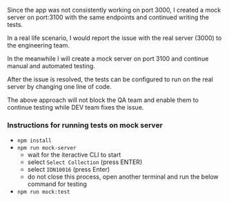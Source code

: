 Since the app was not consistently working on port 3000, I created a mock server on port:3100 with the same endpoints and continued writing the tests. 

In a real life scenario, I would report the issue with the real server (3000) to the engineering team. 

In the meanwhile I will create a mock server on port 3100 and continue manual and automated testing. 

After the issue is resolved, the tests can be configured to run on the real server by changing one line of code.

The above approach will not block the QA team and enable them to continue testing while DEV team fixes the issue.

### Instructions for running tests on mock server

- `npm install`
- `npm run mock-server`
  - wait for the iteractive CLI to start
  - select `Select Collection` (press ENTER)
  - select `IDN10016` (press Enter)
  - do not close this process, open another terminal and run the below command for testing
- `npm run mock:test`
